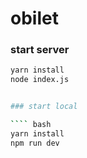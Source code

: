 # obilet

### start server

```` bash	
yarn install
node index.js


### start local

```` bash	
yarn install
npm run dev

